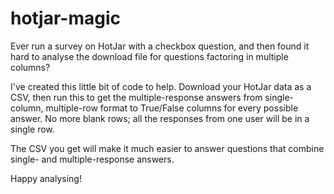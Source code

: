 # hotjar-magic

Ever run a survey on HotJar with a checkbox question, and then found it hard to analyse the download file for questions factoring in multiple columns?

I've created this little bit of code to help. Download your HotJar data as a CSV, then run this to get the multiple-response answers from  single-column, multiple-row format to True/False columns for every possible answer. No more blank rows; all the responses from one user will be in a single row.

The CSV you get will make it much easier to answer questions that combine single- and multiple-response answers. 

Happy analysing!
